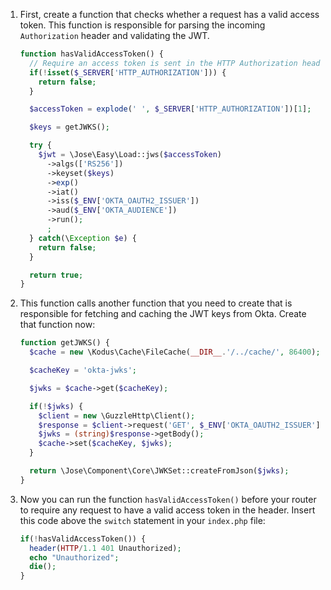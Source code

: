 1. First, create a function that checks whether a request has a valid access token. This function is responsible for parsing the incoming `Authorization` header and validating the JWT.

   ```php
   function hasValidAccessToken() {
     // Require an access token is sent in the HTTP Authorization header
     if(!isset($_SERVER['HTTP_AUTHORIZATION'])) {
       return false;
     }

     $accessToken = explode(' ', $_SERVER['HTTP_AUTHORIZATION'])[1];

     $keys = getJWKS();

     try {
       $jwt = \Jose\Easy\Load::jws($accessToken)
         ->algs(['RS256'])
         ->keyset($keys)
         ->exp()
         ->iat()
         ->iss($_ENV['OKTA_OAUTH2_ISSUER'])
         ->aud($_ENV['OKTA_AUDIENCE'])
         ->run();
         ;
     } catch(\Exception $e) {
       return false;
     }

     return true;
   }
   ```

2. This function calls another function that you need to create that is responsible for fetching and caching the JWT keys from Okta. Create that function now:

   ```php
   function getJWKS() {
     $cache = new \Kodus\Cache\FileCache(__DIR__.'/../cache/', 86400);

     $cacheKey = 'okta-jwks';

     $jwks = $cache->get($cacheKey);

     if(!$jwks) {
       $client = new \GuzzleHttp\Client();
       $response = $client->request('GET', $_ENV['OKTA_OAUTH2_ISSUER'].'/v1/keys');
       $jwks = (string)$response->getBody();
       $cache->set($cacheKey, $jwks);
     }

     return \Jose\Component\Core\JWKSet::createFromJson($jwks);
   }
   ```

3. Now you can run the function `hasValidAccessToken()` before your router to require any request to have a valid access token in the header. Insert this code above the `switch` statement in your `index.php` file:

   ```php
   if(!hasValidAccessToken()) {
     header(HTTP/1.1 401 Unauthorized);
     echo "Unauthorized";
     die();
   }
   ```
